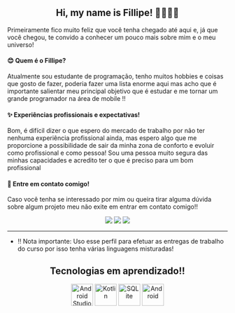 <div align="center">
  <h2>Hi, my name is Fillipe! 👋😎🏳️‍🌈</h2>
  <p align="left">Primeiramente fico muito feliz que você tenha chegado até aqui e, já que você chegou, te convido a conhecer um pouco mais sobre mim e o meu universo!</p>
  <h4 align="left">😊 Quem é o Fillipe?</h4>
  <p align="left">Atualmente sou estudante de programação, tenho muitos hobbies e coisas que gosto de fazer, poderia fazer uma lista enorme aqui mas acho que é importante salientar meu principal objetivo que é estudar e me tornar um grande programador na área de mobile !!</p>
  <h4 align="left">✨ Experiências profissionais e expectativas!</h4>
  <p align="left">Bom, é difícil dizer o que espero do mercado de trabalho por não ter nenhuma experiência profissional ainda, mas espero algo que me proporcione a possibilidade de sair da minha zona de conforto e evoluir como profissional e como pessoa! Sou uma pessoa muito segura das minhas capacidades e acredito ter o que é preciso para um bom profissional</p>
  
  <h4 align="left">📱 Entre em contato comigo!</h4>
  
  <p align="left">Caso você tenha se interessado por mim ou queira tirar alguma dúvida sobre algum projeto meu não exite em entrar em contato comigo!!</p>
  
  <a href="mailto:fillipeolipe@gmail.com" target="_blank"><img src="https://img.shields.io/badge/Gmail-D14836?style=for-the-badge&logo=gmail&logoColor=white" target="_blank"></a>
  <a href="#" target="_blank"><img src="https://img.shields.io/badge/Discord-7289DA?style=for-the-badge&logo=discord&logoColor=white" target="_blank"></a>
  <a href="https://www.linkedin.com/in/fillipe-miguel/" target="_blank"><img src="https://img.shields.io/badge/LinkedIn-0077B5?style=for-the-badge&logo=linkedin&logoColor=white" target="_blank"></a> 
  
</div>
<hr>

- ‼️ Nota importante: Uso esse perfil para efetuar as entregas de trabalho do curso por isso tenha várias linguagens misturadas!

<h2 align="center">Tecnologias em aprendizado!!</h2>

  
<div align="center">
  <img alt="Android Studio" height="50px" src="https://cdn.jsdelivr.net/gh/devicons/devicon/icons/androidstudio/androidstudio-original.svg" />
  <img alt="Kotlin" height="50px" src="https://cdn.jsdelivr.net/gh/devicons/devicon/icons/kotlin/kotlin-original.svg" />
  <img alt="SQLite" height="50px" src="https://cdn.jsdelivr.net/gh/devicons/devicon/icons/sqlite/sqlite-original.svg" />
  <img alt="Android" height="50px" src="https://cdn.jsdelivr.net/gh/devicons/devicon/icons/android/android-original-wordmark.svg" />
  
  
</div>
